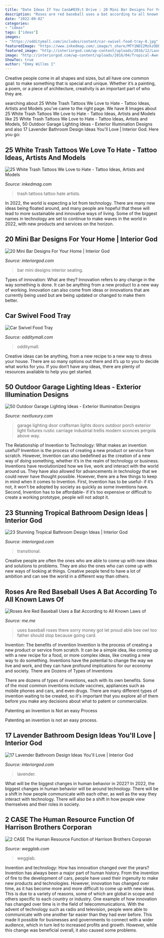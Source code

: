 ```yaml
---
title: "Date Ideas If You Can&#039;t Drive : 20 Mini Bar Designs For Your Home"
description: "Roses are red baseball uses a bat according to all known laws of"
date: "2022-09-02"
categories:
- "ideas"
tags: ["ideas"]
images:
- "https://odditymall.com/includes/content/car-swivel-food-tray-0.jpg"
featuredImage: "https://www.inkedmag.com/.image/t_share/MTY1NDI2MzkzODE4MTQ2MjU4/white-trash-fb.jpg"
featured_image: "http://interiorgod.com/wp-content/uploads/2016/12/Lavender-Bathroom-Decoration.jpg"
image: "http://interiorgod.com/wp-content/uploads/2016/04/Tropical-Awe-Inspiring-Bathroom.jpg"
ShowToc: true
author: "Emmy Willms I"
---
```



Creative people come in all shapes and sizes, but all have one common goal: to make something that is special and unique. Whether it’s a painting, a poem, or a piece of architecture, creativity is an important part of who they are.

	

		
searching about 25 White Trash Tattoos We Love to Hate - Tattoo Ideas, Artists and Models you've came to the right page. We have 8 Images about 25 White Trash Tattoos We Love to Hate - Tattoo Ideas, Artists and Models like 25 White Trash Tattoos We Love to Hate - Tattoo Ideas, Artists and Models, 50 Outdoor Garage Lighting Ideas - Exterior Illumination Designs and also 17 Lavender Bathroom Design Ideas You&#039;ll Love | Interior God. Here you go:
		
    
## 25 White Trash Tattoos We Love To Hate - Tattoo Ideas, Artists And Models

<img loading=lazy src="https://www.inkedmag.com/.image/t_share/MTY1NDI2MzkzODE4MTQ2MjU4/white-trash-fb.jpg" onerror="this.onerror=null;this.src='https://tse2.mm.bing.net/th?id=OIP.G-E58lJI3MsbAgPCpGKvuAHaD4&amp;pid=15.1';" alt="25 White Trash Tattoos We Love to Hate - Tattoo Ideas, Artists and Models">

_Source: inkedmag.com_

>trash tattoos tattoo hate artists. 

	

In 2022, the world is expecting a lot from technology. There are many new ideas being floated around, and many people are hopeful that these will lead to more sustainable and innovative ways of living. Some of the biggest names in technology are set to continue to make waves in the world in 2022, with new products and services on the horizon.

    
## 20 Mini Bar Designs For Your Home | Interior God

<img loading=lazy src="http://interiorgod.com/wp-content/uploads/2016/04/mini-bar-designs-with-seating.jpg" onerror="this.onerror=null;this.src='https://tse1.mm.bing.net/th?id=OIP.YbSPHsVegWuN2dT1t2NJYgHaLH&amp;pid=15.1';" alt="20 Mini Bar Designs For Your Home | Interior God">

_Source: interiorgod.com_

>bar mini designs interior seating. 

	

Types of innovation: What are they?
Innovation refers to any change in the way something is done. It can be anything from a new product to a new way of working. Innovation can also come from ideas or innovations that are currently being used but are being updated or changed to make them better.

    
## Car Swivel Food Tray

<img loading=lazy src="https://odditymall.com/includes/content/car-swivel-food-tray-0.jpg" onerror="this.onerror=null;this.src='https://tse2.mm.bing.net/th?id=OIP.HOHnK4We0FQyD5VmEEM7YQAAAA&amp;pid=15.1';" alt="Car Swivel Food Tray">

_Source: odditymall.com_

>odditymall. 

	

Creative ideas can be anything, from a new recipe to a new way to dress your house. There are so many options out there and it’s up to you to decide what works for you. If you don’t have any ideas, there are plenty of resources available to help you get started.

    
## 50 Outdoor Garage Lighting Ideas - Exterior Illumination Designs

<img loading=lazy src="http://nextluxury.com/wp-content/uploads/hanging-rustic-outdoor-garage-lights.jpg" onerror="this.onerror=null;this.src='https://tse2.mm.bing.net/th?id=OIP.9JKdt6z5XH50NX2bpuQqQAAAAA&amp;pid=15.1';" alt="50 Outdoor Garage Lighting Ideas - Exterior Illumination Designs">

_Source: nextluxury.com_

>garage lighting door craftsman lights doors outdoor porch exterior light fixtures rustic carriage industrial trellis modern sconces pergola above way. 

	

The Relationship of Invention to Technology: What makes an invention useful?
Invention is the process of creating a new product or service from scratch. However, Invention can also bedefined as the creation of a new way of doing something, whether it’s in the realm of technology or business. Inventions have revolutionized how we live, work and interact with the world around us. They have also allowed for advancements in technology that we could never have thought possible. 
However, there are a few things to keep in mind when it comes to Invention. First, Invention has to be useful- if it’s not, it won’t be adopted by society as quickly as some inventions have. Second, Invention has to be affordable- if it’s too expensive or difficult to create a working prototype, people will not adopt it.

    
## 23 Stunning Tropical Bathroom Design Ideas | Interior God

<img loading=lazy src="http://interiorgod.com/wp-content/uploads/2016/04/Tropical-Awe-Inspiring-Bathroom.jpg" onerror="this.onerror=null;this.src='https://tse4.mm.bing.net/th?id=OIP.LcBfJcKnJzyngjs_gyFtiQHaLi&amp;pid=15.1';" alt="23 Stunning Tropical Bathroom Design Ideas | Interior God">

_Source: interiorgod.com_

>transitional. 

	

Creative people are often the ones who are able to come up with new ideas and solutions to problems. They are also the ones who can come up with new ways of looking at things. Creative people tend to have a lot of ambition and can see the world in a different way than others.

    
## Roses Are Red Baseball Uses A Bat According To All Known Laws Of

<img loading=lazy src="https://pics.me.me/thumb_roses-are-red-baseball-uses-a-bat-according-to-all-63460264.png" onerror="this.onerror=null;this.src='https://tse4.mm.bing.net/th?id=OIP.CS0uwgbL-zc6Qow3zh_BfAAAAA&amp;pid=15.1';" alt="Roses Are Red Baseball Uses a Bat According to All Known Laws of">

_Source: me.me_

>uses baseball roses there sorry money got let proud able bee owl too father should stop because going card. 

	

Invention: The benefits of invention
Invention is the process of creating a new product or service from scratch. It can be a simple idea, like coming up with a new recipe for a food, or more complex ideas, like creating a new way to do something. Inventions have the potential to change the way we live and work, and they can have profound implications for our economy and society.
There are Dozens of Types of Inventions

There are dozens of types of inventions, each with its own benefits. Some of the most common inventions include vaccines, appliances such as mobile phones and cars, and even drugs. There are many different types of invention waiting to be created, so it's important that you explore all of them before you make any decisions about what to patent or commercialize.

Patenting an Invention is Not an easy Process

Patenting an invention is not an easy process.

    
## 17 Lavender Bathroom Design Ideas You&#039;ll Love | Interior God

<img loading=lazy src="http://interiorgod.com/wp-content/uploads/2016/12/Lavender-Bathroom-Decoration.jpg" onerror="this.onerror=null;this.src='https://tse2.mm.bing.net/th?id=OIP.jK90rO-3m8yLvaHQjAL8hwHaJ5&amp;pid=15.1';" alt="17 Lavender Bathroom Design Ideas You&#039;ll Love | Interior God">

_Source: interiorgod.com_

>lavender. 

	

What will be the biggest changes in human behavior in 2022?
In 2022, the biggest changes in human behavior will be around technology. There will be a shift in how people communicate with each other, as well as the way they interact with technology. There will also be a shift in how people view themselves and their roles in society.

    
## 2 CASE The Human Resource Function Of Harrison Brothers Corporan

<img loading=lazy src="https://wegglab.com/wp-content/uploads/2021/01/image-2390.png" onerror="this.onerror=null;this.src='https://tse2.mm.bing.net/th?id=OIP.wTn98g3HrkhUs-lfsVN-OQAAAA&amp;pid=15.1';" alt="2 CASE The Human Resource Function of Harrison Brothers Corporan">

_Source: wegglab.com_

>wegglab. 

	

Invention and technology: How has innovation changed over the years?
Invention has always been a major part of human history. From the invention of fire to the development of cars, people have used their ingenuity to make new products and technologies. However, innovation has changed over time, as it has become more and more difficult to come up with new ideas. This is due to a variety of reasons, some of which are global in scope and others specific to each country or industry.
One example of how innovation has changed over time is in the field of telecommunications. With the advent of technology such as radio and television, people were able to communicate with one another far easier than they had ever before. This made it possible for businesses and governments to connect with a wider audience, which in turn led to increased profits and growth. However, while this change was beneficial overall, it also caused some problems.

